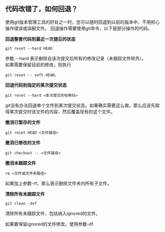 ## 代码改错了，如何回退？

使用git版本管理工具的好处之一时，您可以随时回退到以前的版本中，不用担心操作错误或误删文件。
回退操作需要使用git命令，以下是部分操作的代码。

**回退整套代码到最近一次提后的状态**

    git reset --hard HEAD

参数 --hard 表示删除自该次提交后所有的修改记录（未跟踪文件除外）。  
如果需要保留目前的修改，则执行

    git reset -- soft HEAD。

**回退代码到指定的某次提交状态**
  
    git reset --hard <本次提交的哈希码>   

git没有办法回退单个文件到某次提交状态。如果确实需要这么做，那么应该先取得某次提交时该文件的内容，然后覆盖现有的这个文件。

**撤消已暂存的文件**

    git reset HEAD <文件路径>

**撤消已修改的文件**

    git checkout -- <文件路径>

**撤消未跟踪文件**

    rm <文件或文件夹路径>

如果加上参数-rf，那么表示删除文件夹内所有子文件。

**清除所有未跟踪文件**

    git clean -dxf

清除所有未跟踪文件，包括纳入ignored的文件。

如果要保留ignored的文件修改，使用参数-df